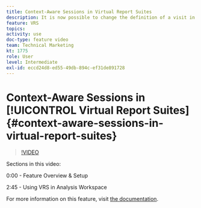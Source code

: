 ```yaml
---
title: Context-Aware Sessions in Virtual Report Suites
description: It is now possible to change the definition of a visit in Adobe Analytics in a non-destructive way using a virtual report suite. We show you how to do that and the different options that are available.
feature: VRS
topics: 
activity: use
doc-type: feature video
team: Technical Marketing
kt: 1775
role: User
level: Intermediate
exl-id: eccd24d8-ed55-49db-894c-ef31de891728
---
```

# Context-Aware Sessions in [!UICONTROL Virtual Report Suites] {#context-aware-sessions-in-virtual-report-suites}

>[!VIDEO](https://video.tv.adobe.com/v/23545/?quality=12)

Sections in this video:

0:00 - Feature Overview & Setup

2:45 - Using VRS in Analysis Workspace

For more information on this feature, visit [the documentation](https://experienceleague.adobe.com/docs/analytics/components/virtual-report-suites/vrs-mobile-visit-processing.html?lang=en).

